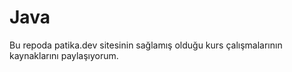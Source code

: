 # Java

Bu repoda patika.dev sitesinin sağlamış olduğu kurs çalışmalarının kaynaklarını paylaşıyorum.
